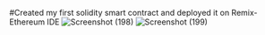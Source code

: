 #Created my first solidity smart contract and deployed it on Remix-Ethereum IDE
![Screenshot (198)](https://user-images.githubusercontent.com/54937640/147879887-02739f4d-4bc6-4add-98c6-cc305107f4aa.png)
![Screenshot (199)](https://user-images.githubusercontent.com/54937640/147879889-6925d39c-5fba-4ae3-aa2c-c670561d3625.png)

